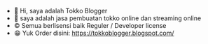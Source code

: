 - 👋 Hi, saya adalah Tokko Blogger 
- 👀 saya adalah jasa pembuatan tokko online dan streaming online
- ©️ Semua berlisensi baik Reguler / Developer license
- 😁 Yuk Order disini: https://tokkoblogger.blogspot.com/

<!---
twinnybloggers/twinnybloggers is a ✨ special ✨ repository because its `README.md` (this file) appears on your GitHub profile.
You can click the Preview link to take a look at your changes.
--->
